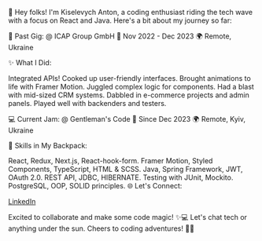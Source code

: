 👋 Hey folks! I'm Kiselevych Anton, a coding enthusiast riding the tech wave with a focus on React and Java. Here's a bit about my journey so far:

💼 Past Gig:
@ ICAP Group GmbH
📅 Nov 2022 - Dec 2023
🌍 Remote, Ukraine

✨ What I Did:

Integrated APIs!
Cooked up user-friendly interfaces.
Brought animations to life with Framer Motion.
Juggled complex logic for components.
Had a blast with mid-sized CRM systems.
Dabbled in e-commerce projects and admin panels.
Played well with backenders and testers.

💻 Current Jam:
@ Gentleman's Code
📅 Since Dec 2023
🌍 Remote, Kyiv, Ukraine

🚀 Skills in My Backpack:

React, Redux, Next.js, React-hook-form.
Framer Motion, Styled Components, TypeScript, HTML & SCSS.
Java, Spring Framework, JWT, OAuth 2.0.
REST API, JDBC, HIBERNATE.
Testing with JUnit, Mockito.
PostgreSQL, OOP, SOLID principles.
🌐 Let's Connect:

[LinkedIn](https://www.linkedin.com/in/kiselevychanton/)

Excited to collaborate and make some code magic! ✨💻 Let's chat tech or anything under the sun. Cheers to coding adventures! 🚀🌈
